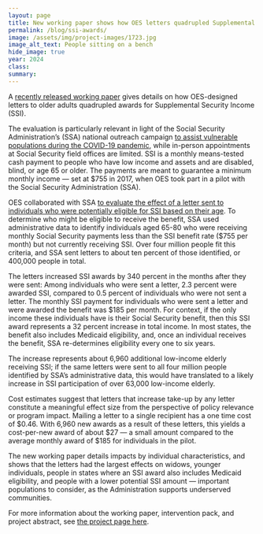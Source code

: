 ```yaml
---	
layout: page	
title: New working paper shows how OES letters quadrupled Supplemental Security Income awards
permalink: /blog/ssi-awards/	
image: /assets/img/project-images/1723.jpg
image_alt_text: People sitting on a bench
hide_image: true
year: 2024
class:	
summary: 	
---	
```


A <a href="https://oes.gsa.gov/assets/publications/1723%20-%20Hemmeter%20et%20al%20(2021)%20-%20Communicating%20Program%20Eligibility%20A%20Supplemental%20Security%20Income%20(SSI)%20Field%20Experiment.pdf" target="_blank">recently released working paper</a> gives details on how OES-designed letters to older adults quadrupled awards for Supplemental Security Income (SSI). 

The evaluation is particularly relevant in light of the Social Security Administration’s (SSA) national outreach campaign <a href="https://blog.ssa.gov/outreach-to-vulnerable-populations-during-the-covid-19-pandemic/" target="_blank">to assist vulnerable populations during the COVID-19 pandemic</a>, while in-person appointments at Social Security field offices are limited. SSI is a monthly means-tested cash payment to people who have low income and assets and are disabled, blind, or age 65 or older. The payments are meant to guarantee a minimum monthly income — set at $755 in 2017, when OES took part in a pilot with the Social Security Administration (SSA). 

OES collaborated with SSA <a href="https://oes.gsa.gov/projects/increasing-ssi-uptake/" target="_blank">to evaluate the effect of a letter sent to individuals who were potentially eligible for SSI based on their age</a>. To determine who might be eligible to receive the benefit, SSA used administrative data to identify individuals aged 65-80 who were receiving monthly Social Security payments less than the SSI benefit rate ($755 per month) but not currently receiving SSI. Over four million people fit this criteria, and SSA sent letters to about ten percent of those identified, or 400,000 people in total. 

The letters increased SSI awards by 340 percent in the months after they were sent: Among individuals who were sent a letter, 2.3 percent were awarded SSI, compared to 0.5 percent of individuals who were not sent a letter. The monthly SSI payment for individuals who were sent a letter and were awarded the benefit was $185 per month. For context, if the only income these individuals have is their Social Security benefit, then this SSI award represents a 32 percent increase in total income. In most states, the benefit also includes Medicaid eligibility, and, once an individual receives the benefit, SSA re-determines eligibility every one to six years.

The increase represents about 6,960 additional low-income elderly receiving SSI; if the same letters were sent to all four million people identified by SSA’s administrative data, this would have translated to a likely increase in SSI participation of over 63,000 low-income elderly. 

Cost estimates suggest that letters that increase take-up by any letter constitute a meaningful effect size from the perspective of policy relevance or program impact. Mailing a letter to a single recipient has a one time cost of $0.46. With 6,960 new awards as a result of these letters, this yields a cost-per-new award of about $27 — a small amount compared to the average monthly award of $185 for individuals in the pilot. 

The new working paper details impacts by individual characteristics, and shows that the letters had the largest effects on widows, younger individuals, people in states where an SSI award also includes Medicaid eligibility, and people with a lower potential SSI amount — important populations to consider, as the Administration supports underserved communities. 

For more information about the working paper, intervention pack, and project abstract, see <a href="https://oes.gsa.gov/projects/increasing-ssi-uptake/" target="_blank">the project page here</a>. 
